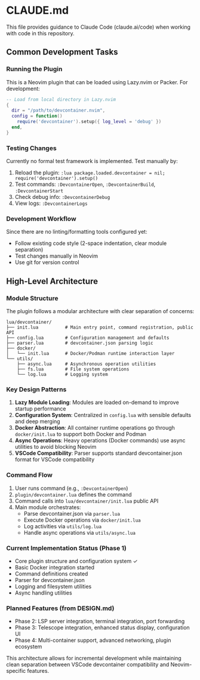 # CLAUDE.md

This file provides guidance to Claude Code (claude.ai/code) when working with code in this repository.

## Common Development Tasks

### Running the Plugin
This is a Neovim plugin that can be loaded using Lazy.nvim or Packer. For development:
```lua
-- Load from local directory in Lazy.nvim
{
  dir = "/path/to/devcontainer.nvim",
  config = function()
    require('devcontainer').setup({ log_level = 'debug' })
  end,
}
```

### Testing Changes
Currently no formal test framework is implemented. Test manually by:
1. Reload the plugin: `:lua package.loaded.devcontainer = nil; require('devcontainer').setup()`
2. Test commands: `:DevcontainerOpen`, `:DevcontainerBuild`, `:DevcontainerStart`
3. Check debug info: `:DevcontainerDebug`
4. View logs: `:DevcontainerLogs`

### Development Workflow
Since there are no linting/formatting tools configured yet:
- Follow existing code style (2-space indentation, clear module separation)
- Test changes manually in Neovim
- Use git for version control

## High-Level Architecture

### Module Structure
The plugin follows a modular architecture with clear separation of concerns:

```
lua/devcontainer/
├── init.lua          # Main entry point, command registration, public API
├── config.lua        # Configuration management and defaults
├── parser.lua        # devcontainer.json parsing logic
├── docker/
│   └── init.lua      # Docker/Podman runtime interaction layer
└── utils/
    ├── async.lua     # Asynchronous operation utilities
    ├── fs.lua        # File system operations
    └── log.lua       # Logging system
```

### Key Design Patterns

1. **Lazy Module Loading**: Modules are loaded on-demand to improve startup performance
2. **Configuration System**: Centralized in `config.lua` with sensible defaults and deep merging
3. **Docker Abstraction**: All container runtime operations go through `docker/init.lua` to support both Docker and Podman
4. **Async Operations**: Heavy operations (Docker commands) use async utilities to avoid blocking Neovim
5. **VSCode Compatibility**: Parser supports standard devcontainer.json format for VSCode compatibility

### Command Flow
1. User runs command (e.g., `:DevcontainerOpen`)
2. `plugin/devcontainer.lua` defines the command
3. Command calls into `lua/devcontainer/init.lua` public API
4. Main module orchestrates:
   - Parse devcontainer.json via `parser.lua`
   - Execute Docker operations via `docker/init.lua`
   - Log activities via `utils/log.lua`
   - Handle async operations via `utils/async.lua`

### Current Implementation Status (Phase 1)
- Core plugin structure and configuration system ✓
- Basic Docker integration started
- Command definitions created
- Parser for devcontainer.json
- Logging and filesystem utilities
- Async handling utilities

### Planned Features (from DESIGN.md)
- Phase 2: LSP server integration, terminal integration, port forwarding
- Phase 3: Telescope integration, enhanced status display, configuration UI
- Phase 4: Multi-container support, advanced networking, plugin ecosystem

This architecture allows for incremental development while maintaining clean separation between VSCode devcontainer compatibility and Neovim-specific features.